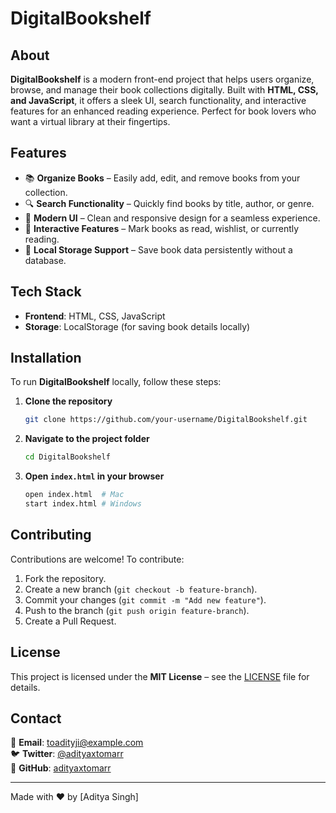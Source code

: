 # DigitalBookshelf

## About
**DigitalBookshelf** is a modern front-end project that helps users organize, browse, and manage their book collections digitally. Built with **HTML, CSS, and JavaScript**, it offers a sleek UI, search functionality, and interactive features for an enhanced reading experience. Perfect for book lovers who want a virtual library at their fingertips.

## Features
- 📚 **Organize Books** – Easily add, edit, and remove books from your collection.
- 🔍 **Search Functionality** – Quickly find books by title, author, or genre.
- 🎨 **Modern UI** – Clean and responsive design for a seamless experience.
- 📖 **Interactive Features** – Mark books as read, wishlist, or currently reading.
- 📁 **Local Storage Support** – Save book data persistently without a database.

## Tech Stack
- **Frontend**: HTML, CSS, JavaScript
- **Storage**: LocalStorage (for saving book details locally)

## Installation
To run **DigitalBookshelf** locally, follow these steps:

1. **Clone the repository**
   ```sh
   git clone https://github.com/your-username/DigitalBookshelf.git
   ```

2. **Navigate to the project folder**
   ```sh
   cd DigitalBookshelf
   ```

3. **Open `index.html` in your browser**
   ```sh
   open index.html  # Mac
   start index.html # Windows
   ```

## Contributing
Contributions are welcome! To contribute:
1. Fork the repository.
2. Create a new branch (`git checkout -b feature-branch`).
3. Commit your changes (`git commit -m "Add new feature"`).
4. Push to the branch (`git push origin feature-branch`).
5. Create a Pull Request.

## License
This project is licensed under the **MIT License** – see the [LICENSE](LICENSE) file for details.

## Contact
📧 **Email**: toadityji@example.com  
🐦 **Twitter**: [@adityaxtomarr](https://twitter.com/adityaxtomarr)  
🔗 **GitHub**: [adityaxtomarr](https://github.com/adityaxtomarr)

---
Made with ❤️ by [Aditya Singh]


